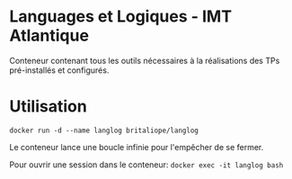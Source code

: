# Languages et Logiques - IMT Atlantique
Conteneur contenant tous les outils nécessaires à la réalisations des TPs pré-installés et configurés. 

# Utilisation
`docker run -d --name langlog britaliope/langlog`

Le conteneur lance une boucle infinie pour l'empêcher de se fermer. 

Pour ouvrir une session dans le conteneur: 
`docker exec -it langlog bash`
